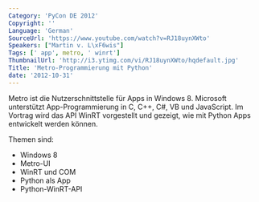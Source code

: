 ```yaml
---
Category: 'PyCon DE 2012'
Copyright: ''
Language: 'German'
SourceUrl: 'https://www.youtube.com/watch?v=RJ18uynXWto'
Speakers: ["Martin v. L\xF6wis"]
Tags: [' app', metro, ' winrt']
ThumbnailUrl: 'http://i3.ytimg.com/vi/RJ18uynXWto/hqdefault.jpg'
Title: 'Metro-Programmierung mit Python'
date: '2012-10-31'
---
```

Metro ist die Nutzerschnittstelle für Apps in Windows 8. Microsoft unterstützt
App-Programmierung in C, C++, C#, VB und JavaScript. Im Vortrag wird das API
WinRT vorgestellt und gezeigt, wie mit Python Apps entwickelt werden können.

Themen sind:

- Windows 8  
- Metro-UI  
- WinRT und COM  
- Python als App  
- Python-WinRT-API

